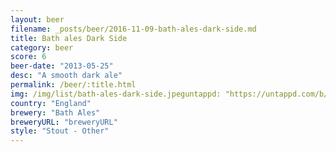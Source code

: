 ```yaml
---
layout: beer
filename: _posts/beer/2016-11-09-bath-ales-dark-side.md
title: Bath ales Dark Side
category: beer
score: 6
beer-date: "2013-05-25"
desc: "A smooth dark ale"
permalink: /beer/:title.html
img: /img/list/bath-ales-dark-side.jpeguntappd: "https://untappd.com/b/bath-ales-dark-side/6247"
country: "England"
brewery: "Bath Ales"
breweryURL: "breweryURL"
style: "Stout - Other"
---
```

